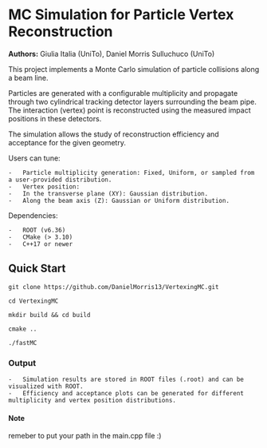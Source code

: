 # MC Simulation for Particle Vertex Reconstruction

**Authors:** Giulia Italia (UniTo), Daniel Morris Sulluchuco (UniTo)

This project implements a Monte Carlo simulation of particle collisions along a beam line.

Particles are generated with a configurable multiplicity and propagate through two cylindrical tracking detector layers surrounding the beam pipe. The interaction (vertex) point is reconstructed using the measured impact positions in these detectors.

The simulation allows the study of reconstruction efficiency and acceptance for the given geometry. 

Users can tune:

	-	Particle multiplicity generation: Fixed, Uniform, or sampled from a user-provided distribution.
	-	Vertex position:
	-	In the transverse plane (XY): Gaussian distribution.
	-	Along the beam axis (Z): Gaussian or Uniform distribution.

Dependencies:

	-	ROOT (v6.36)
	-	CMake (> 3.10)
	-	C++17 or newer

## Quick Start

	git clone https://github.com/DanielMorris13/VertexingMC.git

	cd VertexingMC

	mkdir build && cd build
	
	cmake ..

	./fastMC

### Output

	-	Simulation results are stored in ROOT files (.root) and can be visualized with ROOT.
	-	Efficiency and acceptance plots can be generated for different multiplicity and vertex position distributions.

#### Note

remeber to put your path in the main.cpp file :)
